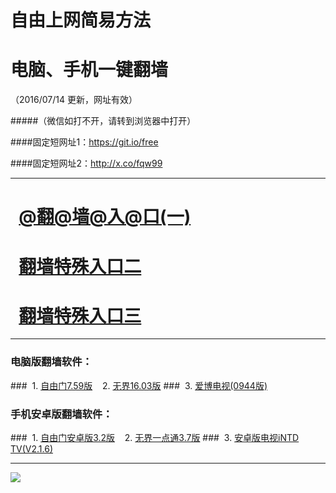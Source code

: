 # 自由上网简易方法
# 电脑、手机一键翻墙
（2016/07/14 更新，网址有效）

#####（微信如打不开，请转到浏览器中打开）

####固定短网址1：https://git.io/free

####固定短网址2：http://x.co/fqw99


***


# &nbsp;&nbsp;<a href="https://bit.ly/f-q-w-1" target="_blank">@翻@墙@入@口(一)</a>

# &nbsp;&nbsp;<a href="https://bit.ly/f-q-w-2" target="_blank">翻墙特殊入口二</a>

# &nbsp;&nbsp;<a href="https://bit.ly/f-q-w-3" target="_blank">翻墙特殊入口三</a>


***

### 电脑版翻墙软件：
###&nbsp;&nbsp;1. <a href="http://fq-05.919.tw/fgget.php?fid=fg759p.zip" target="_blank">自由门7.59版</a>&nbsp;&nbsp;&nbsp;&nbsp;2. <a href="http://fq-05.919.tw/fgget.php?fid=U1603.zip" target="_blank">无界16.03版</a>
###&nbsp;&nbsp;3. <a href="http://fq-05.919.tw/fgget.php?fid=GreeniPPOTV_Setup_Ver12Build944b.zip" target="_blank">爱博电视(0944版)</a>

### 手机安卓版翻墙软件：
###&nbsp;&nbsp;1. <a href="http://fq-05.919.tw/fgget.php?fid=fgma32.apk" target="_blank">自由门安卓版3.2版</a>&nbsp;&nbsp;&nbsp;&nbsp;2. <a href="http://fq-05.919.tw/fgget.php?fid=um3.7.apk" target="_blank">无界一点通3.7版</a>
###&nbsp;&nbsp;3. <a href="http://fq-05.919.tw/fgget.php?fid=iNTD_TV.apk" target="_blank">安卓版电视iNTD TV(V2.1.6)</a>

***

<p><img src="http://fq-05.919.tw/pic/yjfq-20160702ok.png"></p> 

